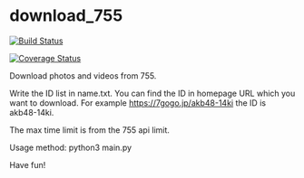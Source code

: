 # download_755

[![Build Status](https://travis-ci.org/cumulus27/download_755.svg?branch=master)](https://travis-ci.org/cumulus27/download_755)

[![Coverage Status](https://coveralls.io/repos/github/cumulus27/download_755/badge.svg?branch=master)](https://coveralls.io/github/cumulus27/download_755?branch=master)

Download photos and videos from 755.

Write the ID list in name.txt.
You can find the ID in homepage URL which you want to download.
For example https://7gogo.jp/akb48-14ki the ID is akb48-14ki.

The max time limit is from the 755 api limit.

Usage method:
python3 main.py

Have fun!
